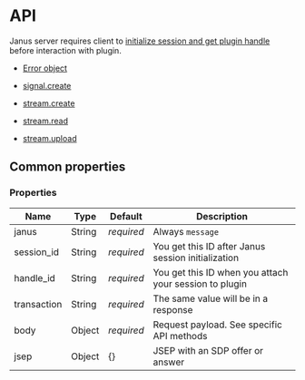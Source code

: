 # API

Janus server requires client to [initialize session and get plugin handle](https://janus.conf.meetecho.com/docs/rest.html)
before interaction with plugin.

- [Error object](./api.error.md)

- [signal.create](./api.signal.create.md)
- [stream.create](./api.stream.create.md)
- [stream.read](./api.stream.read.md)
- [stream.upload](./api.stream.upload.md)


## Common properties

### Properties

Name        | Type   | Default    | Description
----------- | ------ | ---------- | -----------
janus       | String | _required_ | Always `message`
session_id  | String | _required_ | You get this ID after Janus session initialization
handle_id   | String | _required_ | You get this ID when you attach your session to plugin
transaction | String | _required_ | The same value will be in a response
body        | Object | _required_ | Request payload. See specific API methods
jsep        | Object | {}         | JSEP with an SDP offer or answer
